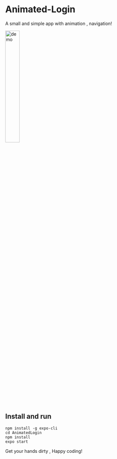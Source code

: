 # Animated-Login

A small and simple app with animation ,  navigation!


<img src="demo.gif" alt="demo" width="30%"/>

## Install and run 
```
npm install -g expo-cli
cd AnimatedLogin
npm install
expo start
```

Get your hands dirty , Happy coding!